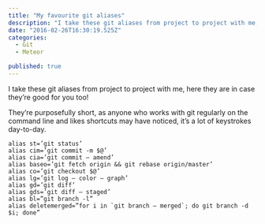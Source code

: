 ```yaml
---
title: "My favourite git aliases"
description: "I take these git aliases from project to project with me, here they are in case they’re good for you too! They’re purposefully short, as anyone who works with git regularly on the command line and…"
date: "2016-02-26T16:30:19.525Z"
categories: 
  - Git
  - Meteor

published: true
---
```


I take these git aliases from project to project with me, here they are in case they’re good for you too!

They’re purposefully short, as anyone who works with git regularly on the command line and likes shortcuts may have noticed, it’s a lot of keystrokes day-to-day.

```
alias st=’git status’
alias cim=’git commit -m $@’
alias cia=’git commit — amend’
alias baseo=’git fetch origin && git rebase origin/master’
alias co=’git checkout $@’
alias lg=’git log — color — graph’
alias gd=’git diff’
alias gds=’git diff — staged’
alias bl=”git branch -l”
alias deletemerged=”for i in `git branch — merged`; do git branch -d $i; done”
```
